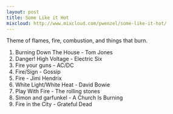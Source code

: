 ```yaml
---
layout: post
title: Some Like it Hot
mixcloud: http://www.mixcloud.com/pwenzel/some-like-it-hot/
---
```


Theme of flames, fire, combustion, and things that burn.

1. Burning Down The House - Tom Jones
2. Danger! High Voltage - Electric Six
3. Fire your guns - AC/DC
4. Fire/Sign - Gossip
5. Fire - Jimi Hendrix
6. White Light/White Heat - David Bowie
7. Play With Fire - The rolling stones
8. Simon and garfunkel - A Church Is Burning
9. Fire in the City - Grateful Dead